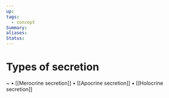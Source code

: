 ```yaml
---
up: 
tags:
  - concept
Summary: 
aliases: 
Status:
---
```

# Types of secretion
~
• [[Merocrine secretion]] 
• [[Apocrine secretion]] 
• [[Holocrine secretion]] 
